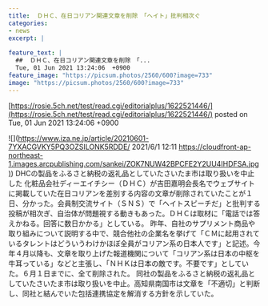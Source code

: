 ```yaml
---
title:  ＤＨＣ、在日コリアン関連文章を削除　「ヘイト」批判相次ぐ  
categories:
- news
excerpt: |
  
feature_text: |
  ##  ＤＨＣ、在日コリアン関連文章を削除　「...
  Tue, 01 Jun 2021 13:24:06  +0900
feature_image: "https://picsum.photos/2560/600?image=733"
image: "https://picsum.photos/2560/600?image=733"
---
```


[https://rosie.5ch.net/test/read.cgi/editorialplus/1622521446/](https://rosie.5ch.net/test/read.cgi/editorialplus/1622521446/)
posted on Tue, 01 Jun 2021 13:24:06  +0900

<!--more-->

![](https://www.iza.ne.jp/article/20210601-7YXACGVKY5PQ3OZSILONK5RDDE/ 2021/6/1 12:11 [https://cloudfront-ap-northeast-1.images.arcpublishing.com/sankei/ZOK7NUW42BPCFE2Y2UU4IHDFSA.jpg)](https://cloudfront-ap-northeast-1.images.arcpublishing.com/sankei/ZOK7NUW42BPCFE2Y2UU4IHDFSA.jpg)) DHCの製品をふるさと納税の返礼品としていたさいたま市は取り扱いを中止した 化粧品会社ディーエイチシー（ＤＨＣ）が吉田嘉明会長名でウェブサイトに掲載していた在日コリアンを差別する内容の文章が削除されていたことが１日、分かった。会員制交流サイト（ＳＮＳ）で「ヘイトスピーチだ」と批判する投稿が相次ぎ、自治体が問題視する動きもあった。ＤＨＣは取材に「電話では答えかねる。回答に数日かかる」としている。 昨年、自社のサプリメント商品や取り組みについて説明する中で、競合他社の企業名を挙げて「ＣＭに起用されているタレントはどういうわけかほぼ全員がコリアン系の日本人です」と記述。今年４月以降も、文章を取り上げた報道機関について「コリアン系は日本の中枢を牛耳っている」などと主張し、「ＮＨＫは日本の敵です。不要です」としていた。６月１日までに、全て削除された。 同社の製品をふるさと納税の返礼品としていたさいたま市は取り扱いを中止。高知県南国市は文章を「不適切」と判断し、同社と結んでいた包括連携協定を解消する方針を示していた。
